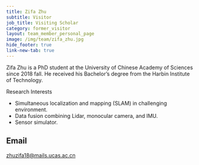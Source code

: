 ```yaml
---
title: Zifa Zhu
subtitle: Visitor
job_title: Visiting Scholar
category: former_visitor
layout: team_member_personal_page
image: /img/team/zifa_zhu.jpg
hide_footer: true
link-new-tab: true
---
```


Zifa Zhu is a PhD student at the University of Chinese Academy of Sciences since 2018 fall. He received his Bachelor’s degree from the Harbin Institute of Technology.

Research Interests
- Simultaneous localization and mapping (SLAM) in challenging environment.
- Data fusion combining Lidar, monocular camera, and IMU.
- Sensor simulator.

## Email ##
zhuzifa18@mails.ucas.ac.cn
